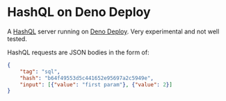 # HashQL on Deno Deploy

A [HashQL](https://github.com/HashQL/HashQL) server running on [Deno Deploy](https://deno.com/deploy/). Very experimental and not well tested.

HashQL requests are JSON bodies in the form of:

```json
{
    "tag": "sql",
    "hash": "b64f49553d5c441652e95697a2c5949e",
    "input": [{"value": "first param"}, {"value": 2}]
}
```